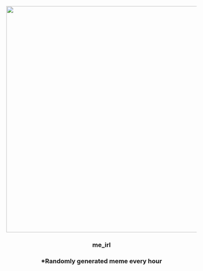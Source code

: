 <p align="center">
        <img src="https://i.redd.it/o2tflyz604z81.jpg" width="600" height="600">
        </p>
        <h3 align="center">me_irl</h3>
        <h3 align="center">*Randomly generated meme every hour</h3>
    